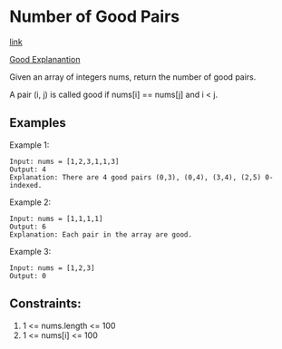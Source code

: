 # Number of Good Pairs

[link](https://leetcode.com/problems/number-of-good-pairs/)

[Good Explanantion](https://leetcode.com/problems/number-of-good-pairs/discuss/1457646/JAVA-or-STORY-BASED-or-0ms-or-SINGLE-PASS-or-EASY-TO-UNDERSTAND-or-SIMPLE-or-HASHMAP)

Given an array of integers nums, return the number of good pairs.

A pair (i, j) is called good if nums[i] == nums[j] and i < j.

## Examples

Example 1:

```
Input: nums = [1,2,3,1,1,3]
Output: 4
Explanation: There are 4 good pairs (0,3), (0,4), (3,4), (2,5) 0-indexed.
```

Example 2:

```
Input: nums = [1,1,1,1]
Output: 6
Explanation: Each pair in the array are good.
```

Example 3:

```
Input: nums = [1,2,3]
Output: 0
```

## Constraints:
1. 1 <= nums.length <= 100
2. 1 <= nums[i] <= 100